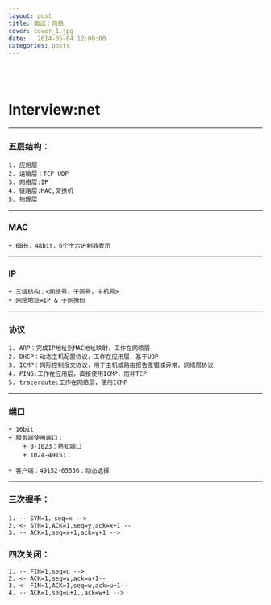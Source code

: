 ```yaml
---
layout: post
title: 面试：网络
cover: cover_1.jpg
date:   2014-05-04 12:00:00
categories: posts
---
```

<br/>
<br/>

Interview:net
===

---

### 五层结构：
	1. 应用层
	2. 运输层：TCP UDP
	3. 网络层:IP
	4. 链路层:MAC,交换机
	5. 物理层

---

###  MAC
	+ 6B长，48bit，6个十六进制数表示

---
### IP
	+ 三级结构：<网络号，子网号，主机号>
	+ 网络地址=IP & 子网掩码

---
### 协议
	1. ARP：完成IP地址到MAC地址映射，工作在网络层
	2. DHCP：动态主机配置协议，工作在应用层，基于UDP
	3. ICMP：网际控制报文协议，用于主机或路由报告差错或异常，网络层协议
	4. PING:工作在应用层，直接使用ICMP，而非TCP
	5. traceroute:工作在网络层，使用ICMP

---
### 端口
	+ 16bit
	+ 服务端使用端口：
		+ 0-1023：熟知端口
		+ 1024-49151：

	+ 客户端：49152-65536：动态选择

---

### 三次握手：
	1. -- SYN=1，seq=x -->
	2. <- SYN=1,ACK=1,seq=y,ack=x+1 --
	3. -- ACK=1,seq=x+1,ack=y+1 -->

### 四次关闭：
	1. -- FIN=1,seq=u -->
	2. <- ACK=1,seq=v,ack=u+1--
	3. <- FIN=1,ACK=1,seq=w,ack=u+1--
	4. -- ACK=1,seq=u+1,,ack=w+1 -->